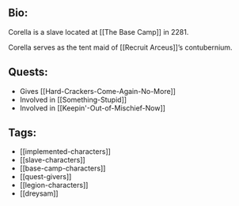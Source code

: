 ## Bio:

Corella is a slave located at [[The Base Camp]] in 2281.

Corella serves as the tent maid of [[Recruit Arceus]]’s contubernium.

## Quests:

- Gives [[Hard-Crackers-Come-Again-No-More]]
- Involved in [[Something-Stupid]]
- Involved in [[Keepin'-Out-of-Mischief-Now]]

## Tags:

- [[implemented-characters]]
- [[slave-characters]]
- [[base-camp-characters]]
- [[quest-givers]]
- [[legion-characters]]
- [[dreysam]]
